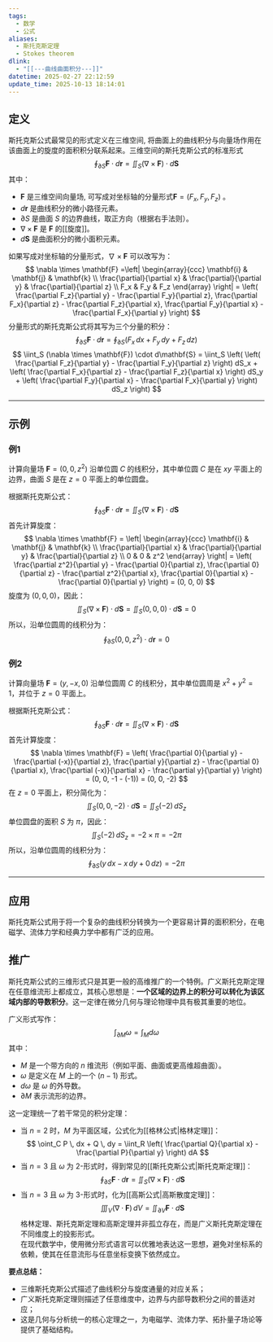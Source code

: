 ```yaml
---
tags:
  - 数学
  - 公式
aliases:
  - 斯托克斯定理
  - Stokes theorem
dlink:
  - "[[---曲线曲面积分---]]"
datetime: 2025-02-27 22:12:59
update_time: 2025-10-13 18:14:01
---
```

## 定义
斯托克斯公式最常见的形式定义在三维空间, 将曲面上的曲线积分与向量场作用在该曲面上的旋度的面积积分联系起来。三维空间的斯托克斯公式的标准形式
$$
\oint_{\partial S} \mathbf{F} \cdot d\mathbf{r} = \iint_S (\nabla \times \mathbf{F}) \cdot d\mathbf{S}
$$
其中：
- $\mathbf{F}$ 是三维空间向量场, 可写成对坐标轴的分量形式$\mathbf{F} = (F_x, F_y, F_z)$ 。
- $d\mathbf{r}$ 是曲线积分的微小路径元素。
- $\partial S$ 是曲面 $S$ 的边界曲线，取正方向（根据右手法则）。
- $\nabla \times \mathbf{F}$ 是 $\mathbf{F}$ 的[[旋度]]。
- $d\mathbf{S}$ 是曲面积分的微小面积元素。

如果写成对坐标轴的分量形式，$\nabla \times \mathbf{F}$ 可以改写为：
$$
\nabla \times \mathbf{F} 
=\left| \begin{array}{ccc}
\mathbf{i} & \mathbf{j} & \mathbf{k} \\
\frac{\partial}{\partial x} & \frac{\partial}{\partial y} & \frac{\partial}{\partial z} \\
F_x & F_y & F_z
\end{array} \right|
= \left( \frac{\partial F_z}{\partial y} - \frac{\partial F_y}{\partial z}, \frac{\partial F_x}{\partial z} - \frac{\partial F_z}{\partial x}, \frac{\partial F_y}{\partial x} - \frac{\partial F_x}{\partial y} \right) 
$$
分量形式的斯托克斯公式将其写为三个分量的积分：
$$ \oint_{\partial S} \mathbf{F} \cdot d\mathbf{r} = \oint_{\partial S} (F_x \, dx + F_y \, dy + F_z \, dz) $$
$$ \iint_S (\nabla \times \mathbf{F}) \cdot d\mathbf{S} = \iint_S \left( \left( \frac{\partial F_z}{\partial y} - \frac{\partial F_y}{\partial z} \right) dS_x + \left( \frac{\partial F_x}{\partial z} - \frac{\partial F_z}{\partial x} \right) dS_y + \left( \frac{\partial F_y}{\partial x} - \frac{\partial F_x}{\partial y} \right) dS_z \right) $$

---
## 示例
### 例1
计算向量场 $\mathbf{F} = (0, 0, z^2)$ 沿单位圆 $C$ 的线积分，其中单位圆 $C$ 是在 $xy$ 平面上的边界，曲面 $S$ 是在 $z = 0$ 平面上的单位圆盘。

根据斯托克斯公式：
$$ \oint_{\partial S} \mathbf{F} \cdot d\mathbf{r} = \iint_S (\nabla \times \mathbf{F}) \cdot d\mathbf{S} $$
首先计算旋度：
$$ \nabla \times \mathbf{F} = \left| \begin{array}{ccc}
\mathbf{i} & \mathbf{j} & \mathbf{k} \\
\frac{\partial}{\partial x} & \frac{\partial}{\partial y} & \frac{\partial}{\partial z} \\
0 & 0 & z^2
\end{array} \right| = \left( \frac{\partial z^2}{\partial y} - \frac{\partial 0}{\partial z}, \frac{\partial 0}{\partial z} - \frac{\partial z^2}{\partial x}, \frac{\partial 0}{\partial x} - \frac{\partial 0}{\partial y} \right) = (0, 0, 0) $$
旋度为 $(0, 0, 0)$，因此：
$$ \iint_S (\nabla \times \mathbf{F}) \cdot d\mathbf{S} = \iint_S (0, 0, 0) \cdot d\mathbf{S} = 0 $$
所以，沿单位圆周的线积分为：
$$ \oint_{\partial S} (0, 0, z^2) \cdot d\mathbf{r} = 0 $$

### 例2
计算向量场 $\mathbf{F} = (y, -x, 0)$ 沿单位圆周 $C$ 的线积分，其中单位圆周是 $x^2 + y^2 = 1$，并位于 $z = 0$ 平面上。

根据斯托克斯公式：
$$ \oint_{\partial S} \mathbf{F} \cdot d\mathbf{r} = \iint_S (\nabla \times \mathbf{F}) \cdot d\mathbf{S} $$
首先计算旋度：
$$ \nabla \times \mathbf{F} = \left( \frac{\partial 0}{\partial y} - \frac{\partial (-x)}{\partial z}, \frac{\partial y}{\partial z} - \frac{\partial 0}{\partial x}, \frac{\partial (-x)}{\partial x} - \frac{\partial y}{\partial y} \right) = (0, 0, -1 - (-1)) = (0, 0, -2) $$
在 $z = 0$ 平面上，积分简化为：
$$ \iint_S (0, 0, -2) \cdot d\mathbf{S} = \iint_S (-2) \, dS_z $$
单位圆盘的面积 $S$ 为 $\pi$，因此：
$$ \iint_S (-2) \, dS_z = -2 \times \pi = -2\pi $$
所以，沿单位圆周的线积分为：
$$ \oint_{\partial S} (y \, dx - x \, dy + 0 \, dz) = -2\pi $$

---
## 应用
斯托克斯公式用于将一个复杂的曲线积分转换为一个更容易计算的面积积分，在电磁学、流体力学和经典力学中都有广泛的应用。


## 推广
斯托克斯公式的三维形式只是其更一般的高维推广的一个特例。广义斯托克斯定理在任意维流形上都成立，其核心思想是：**一个区域的边界上的积分可以转化为该区域内部的导数积分**。这一定律在微分几何与理论物理中具有极其重要的地位。

广义形式写作：
$$
\int_{\partial M} \omega = \int_M d\omega
$$
其中：
- $M$ 是一个带方向的 $n$ 维流形（例如平面、曲面或更高维超曲面）。
- $\omega$ 是定义在 $M$ 上的一个 $(n-1)$ 形式。
- $d\omega$ 是 $\omega$ 的外导数。
- $\partial M$ 表示流形的边界。

这一定理统一了若干常见的积分定理：
- 当 $n = 2$ 时，$M$ 为平面区域，公式化为[[格林公式|格林定理]]：
  $$
  \oint_C P \, dx + Q \, dy = \iint_R \left( \frac{\partial Q}{\partial x} - \frac{\partial P}{\partial y} \right) dA
  $$
- 当 $n = 3$ 且 $\omega$ 为 2-形式时，得到常见的[[斯托克斯公式|斯托克斯定理]]：
  $$
  \oint_{\partial S} \mathbf{F} \cdot d\mathbf{r} = \iint_S (\nabla \times \mathbf{F}) \cdot d\mathbf{S}
  $$
- 当 $n = 3$ 且 $\omega$ 为 3-形式时，化为[[高斯公式|高斯散度定理]]：
  $$
  \iiint_V (\nabla \cdot \mathbf{F}) \, dV = \iint_{\partial V} \mathbf{F} \cdot d\mathbf{S}
  $$
格林定理、斯托克斯定理和高斯定理并非孤立存在，而是广义斯托克斯定理在不同维度上的投影形式。  
在现代数学中，使用微分形式语言可以优雅地表达这一思想，避免对坐标系的依赖，使其在任意流形与任意坐标变换下依然成立。

**要点总结：**
- 三维斯托克斯公式描述了曲线积分与旋度通量的对应关系；
- 广义斯托克斯定理则描述了任意维度中，边界与内部导数积分之间的普适对应；
- 这是几何与分析统一的核心定理之一，为电磁学、流体力学、拓扑量子场论等提供了基础结构。